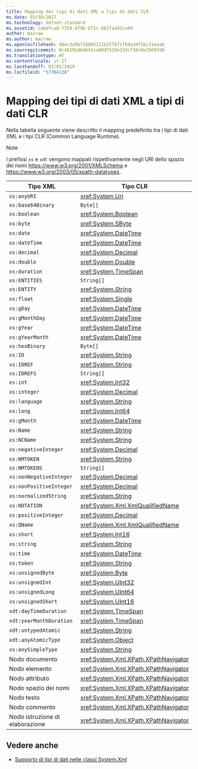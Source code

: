 ```yaml
---
title: Mapping dei tipi di dati XML a tipi di dati CLR
ms.date: 03/30/2017
ms.technology: dotnet-standard
ms.assetid: cabdfcad-f359-479b-b71c-8b2fad42ca49
author: mairaw
ms.author: mairaw
ms.openlocfilehash: 48ec3a5b719b05112b257871f64a34f2bc21eeab
ms.sourcegitcommit: 0c48191d6d641ce88d7510e319cf38c0e35697d0
ms.translationtype: HT
ms.contentlocale: it-IT
ms.lasthandoff: 03/05/2019
ms.locfileid: "57364138"
---
```

# <a name="mapping-xml-data-types-to-clr-types"></a>Mapping dei tipi di dati XML a tipi di dati CLR

Nella tabella seguente viene descritto il mapping predefinito tra i tipi di dati XML e i tipi CLR (Common Language Runtime).

> [!NOTE]
> I prefissi `xs` e `xdt` vengono mappati rispettivamente negli URI dello spazio dei nomi <https://www.w3.org/2001/XMLSchema> e <https://www.w3.org/2003/05/xpath-datatypes>.

|Tipo XML|Tipo CLR|
|--------------|--------------|
|`xs:anyURI`|<xref:System.Uri>|
|`xs:base64Binary`|`Byte[]`|
|`xs:boolean`|<xref:System.Boolean>|
|`xs:byte`|<xref:System.SByte>|
|`xs:date`|<xref:System.DateTime>|
|`xs:dateTime`|<xref:System.DateTime>|
|`xs:decimal`|<xref:System.Decimal>|
|`xs:double`|<xref:System.Double>|
|`xs:duration`|<xref:System.TimeSpan>|
|`xs:ENTITIES`|`String[]`|
|`xs:ENTITY`|<xref:System.String>|
|`xs:float`|<xref:System.Single>|
|`xs:gDay`|<xref:System.DateTime>|
|`xs:gMonthDay`|<xref:System.DateTime>|
|`xs:gYear`|<xref:System.DateTime>|
|`xs:gYearMonth`|<xref:System.DateTime>|
|`xs:hexBinary`|`Byte[]`|
|`xs:ID`|<xref:System.String>|
|`xs:IDREF`|<xref:System.String>|
|`xs:IDREFS`|`String[]`|
|`xs:int`|<xref:System.Int32>|
|`xs:integer`|<xref:System.Decimal>|
|`xs:language`|<xref:System.String>|
|`xs:long`|<xref:System.Int64>|
|`xs:gMonth`|<xref:System.DateTime>|
|`xs:Name`|<xref:System.String>|
|`xs:NCName`|<xref:System.String>|
|`xs:negativeInteger`|<xref:System.Decimal>|
|`xs:NMTOKEN`|<xref:System.String>|
|`xs:NMTOKENS`|`String[]`|
|`xs:nonNegativeInteger`|<xref:System.Decimal>|
|`xs:nonPositiveInteger`|<xref:System.Decimal>|
|`xs:normalizedString`|<xref:System.String>|
|`xs:NOTATION`|<xref:System.Xml.XmlQualifiedName>|
|`xs:positiveInteger`|<xref:System.Decimal>|
|`xs:QName`|<xref:System.Xml.XmlQualifiedName>|
|`xs:short`|<xref:System.Int16>|
|`xs:string`|<xref:System.String>|
|`xs:time`|<xref:System.DateTime>|
|`xs:token`|<xref:System.String>|
|`xs:unsignedByte`|<xref:System.Byte>|
|`xs:unsignedInt`|<xref:System.UInt32>|
|`xs:unsignedLong`|<xref:System.UInt64>|
|`xs:unsignedShort`|<xref:System.UInt16>|
|`xdt:dayTimeDuration`|<xref:System.TimeSpan>|
|`xdt:yearMonthDuration`|<xref:System.TimeSpan>|
|`xdt:untypedAtomic`|<xref:System.String>|
|`xdt:anyAtomicType`|<xref:System.Object>|
|`xs:anySimpleType`|<xref:System.String>|
|Nodo documento|<xref:System.Xml.XPath.XPathNavigator>|
|Nodo elemento|<xref:System.Xml.XPath.XPathNavigator>|
|Nodo attributo|<xref:System.Xml.XPath.XPathNavigator>|
|Nodo spazio dei nomi|<xref:System.Xml.XPath.XPathNavigator>|
|Nodo testo|<xref:System.Xml.XPath.XPathNavigator>|
|Nodo commento|<xref:System.Xml.XPath.XPathNavigator>|
|Nodo istruzione di elaborazione|<xref:System.Xml.XPath.XPathNavigator>|

## <a name="see-also"></a>Vedere anche

- [Supporto di tipi di dati nelle classi System.Xml](../../../../docs/standard/data/xml/type-support-in-the-system-xml-classes.md)
